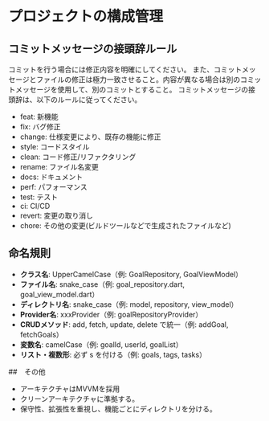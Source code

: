 # プロジェクトの構成管理
## コミットメッセージの接頭辞ルール
コミットを行う場合には修正内容を明確にしてください。
また、コミットメッセージとファイルの修正は極力一致させること。内容が異なる場合は別のコミットメッセージを使用して、別のコミットとすること。
コミットメッセージの接頭辞は、以下のルールに従ってください。
- feat:     新機能
- fix:      バグ修正
- change:   仕様変更により、既存の機能に修正
- style:    コードスタイル
- clean:    コード修正/リファクタリング
- rename:   ファイル名変更
- docs:     ドキュメント
- perf:     パフォーマンス
- test:     テスト
- ci:       CI/CD
- revert:   変更の取り消し
- chore:    その他の変更(ビルドツールなどで生成されたファイルなど)

## 命名規則

- **クラス名**: UpperCamelCase（例: GoalRepository, GoalViewModel）
- **ファイル名**: snake_case（例: goal_repository.dart, goal_view_model.dart）
- **ディレクトリ名**: snake_case（例: model, repository, view_model）
- **Provider名**: xxxProvider（例: goalRepositoryProvider）
- **CRUDメソッド**: add, fetch, update, delete で統一（例: addGoal, fetchGoals）
- **変数名**: camelCase（例: goalId, userId, goalList）
- **リスト・複数形**: 必ず s を付ける（例: goals, tags, tasks）

##　その他
- アーキテクチャはMVVMを採用
- クリーンアーキテクチャに準拠する。
- 保守性、拡張性を重視し、機能ごとにディレクトリを分ける。